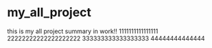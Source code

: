 # my_all_project
this is my all project summary in work!!
1111111111111111
22222222222222222222
333333333333333333
44444444444444
